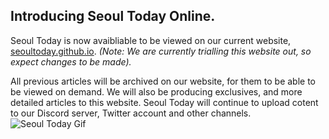 ## Introducing Seoul Today Online.
Seoul Today is now avaibliable to be viewed on our current website, [seoultoday.github.io](https://seoultoday.github.io). 
*(Note: We are currently trialling this website out, so expect changes to be made).*

All previous articles will be archived on our website, for them to be able to be viewed on demand. We will also be producing exclusives, and more detailed articles to this website.
Seoul Today will continue to upload cotent to our Discord server, Twitter account and other channels. 
![Seoul Today Gif](https://user-images.githubusercontent.com/119078441/204612759-5349f858-0aee-4f13-8c95-5ab3a5f4552f.gif)
